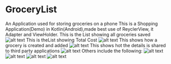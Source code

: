# GroceryList
An Application used for storing groceries on a phone
This is a Shopping Application(Demo) in Kotlin(Android),made best use of ReyclerView, it Adapter and ViewHolder.
This is the List showing all groceries saved
![alt text](https://github.com/damade/GroceryList/blob/master/DetailsOfGroceryList.png)
This is theList showing Total Cost
![alt text](https://github.com/damade/GroceryList/blob/master/TotalCost.png)
This shows how a grocery is created and added
![alt text](https://github.com/damade/GroceryList/blob/master/CreatingAnItem.png)
This shows hot the details is shared to third party applications
![alt text](https://github.com/damade/GroceryList/blob/master/SharingTheItem.png)
Others include the following:
![alt text](https://github.com/damade/GroceryList/blob/master/NavBarShowingDetails.png)
![alt text](https://github.com/damade/GroceryList/blob/master/LockedScreen.png)
![alt text](https://github.com/damade/GroceryList/blob/master/SpinnerUsed.png)
![alt text](https://github.com/damade/GroceryList/blob/master/CollectingUserDetails.png)
